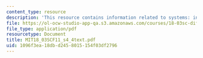 ```yaml
---
content_type: resource
description: 'This resource contains information related to systems: input and response.'
file: https://ol-ocw-studio-app-qa.s3.amazonaws.com/courses/18-03sc-differential-equations-fall-2011/1096f3ea18dbd2458015154f03df2796_MIT18_03SCF11_s4_4text.pdf
file_type: application/pdf
resourcetype: Document
title: MIT18_03SCF11_s4_4text.pdf
uid: 1096f3ea-18db-d245-8015-154f03df2796
---
```

